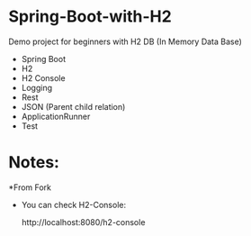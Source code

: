 # Spring-Boot-with-H2
Demo project for beginners with H2 DB (In Memory Data Base)

* Spring Boot
* H2 
* H2 Console
* Logging
* Rest
* JSON (Parent child relation)
* ApplicationRunner
* Test

# Notes:

*From Fork
* You can check H2-Console:
    
    http://localhost:8080/h2-console
    
    
